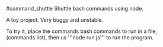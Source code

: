#command_shuttle
Shuttle bash commands using node.

A toy project. Very buggy and unstable.

To try it, place the commands bash commands to run in a file, (commands.list), then us '''node run.js''' to run the program. 
